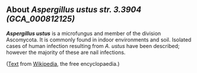 About *Aspergillus ustus str. 3.3904 (GCA\_000812125)* 
------------------------------------------------------



***Aspergillus ustus*** is a microfungus and member of the division
Ascomycota. It is commonly found in indoor environments and soil.
Isolated cases of human infection resulting from *A. ustus* have been
described; however the majority of these are nail infections.

([Text](http://en.wikipedia.org/wiki/Aspergillus_ustus) from
[Wikipedia](http://en.wikipedia.org/), the free encyclopaedia.)
